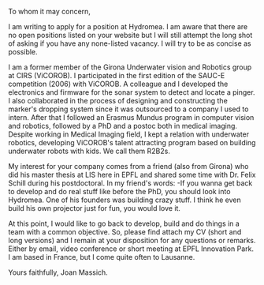 To whom it may concern,

I am writing to apply for a position at Hydromea. I am aware that there are no open positions listed on your website but I will still attempt the long shot of asking if you have any none-listed vacancy. I will try to be as concise as possible.

I am a former member of the Girona Underwater vision and Robotics group at CIRS (ViCOROB). I participated in the first edition of the SAUC-E competition (2006) with ViCOROB. A colleague and I developed the electronics and firmware for the sonar system to detect and locate a pinger. I also collaborated in the process of designing and constructing the marker's dropping system since it was outsourced to a company I used to intern. After that I followed an Erasmus Mundus program in computer vision and robotics, followed by a PhD and a postoc both in medical imaging. Despite working in Medical Imaging field, I kept a relation with underwater robotics, developing ViCOROB's talent attracting program based on building underwater robots with kids. We call them R2B2s.

My interest for your company comes from a friend (also from Girona) who did his master thesis at LIS here in EPFL and shared some time with Dr. Felix Schill during his postdoctoral. In my friend's words: -If you wanna get back to develop and do real stuff like before the PhD, you should look into Hydromea. One of his founders was building crazy stuff. I think he even build his own projector just for fun, you would love it.

At this point, I would like to go back to develop, build and do things in a team with a common objective. So, please find attach my CV (short and long versions) and I remain at your disposition for any questions or remarks. Either by email, video conference or short meeting at EPFL Innovation Park. I am based in France, but I come quite often to Lausanne. 


Yours faithfully,
Joan Massich.
